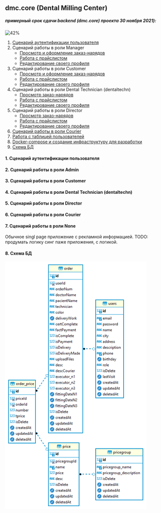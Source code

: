## dmc.core (Dental Milling Center)


##### примерный срок сдачи backend (dmc.core) проекта 30 ноября 2021): 
![42%](https://progress-bar.dev/42)

1. [Сценарий аутентификации пользователя](documentation/scenario/scenario-auth-user.md)
2. Сценарий работы в роли Manager
    * [Просмотр и оформление заказ-нарядов](documentation/manager/doc__order_and_order_price__admin.md)
    * [Работа с прайслистом](documentation/manager/doc__price_and_productcategory__admin.md)
    * [Редактирование своего профиля](documentation/manager/doc__user__admin.md)
3. Сценарий работы в роли Customer
    * [Просмотр и оформление заказ-нарядов](documentation/customer/doc__order_and_order_price__customer.md)
    * [Работа с прайслистом](documentation/customer/doc__price_and_productcategory__customer.md)
    * [Редактирование своего профиля](documentation/customer/doc__user__customer.md)
4. Сценарий работы в роли Dental Technician (dentaltechn)
    * [Просмотр заказ-нарядов](documentation/technican/doc__order_and_order_price___technican.md)
    * [Работа с прайслистом](documentation/technican/doc__price_and_productcategory___technican.md)
    * [Редактирование своего профиля](documentation/technican/doc__user__technican.md)
5. Сценарий работы в роли Director
    * [Просмотр заказ-нарядов](documentation/director/doc__order_and_order_price___director.md)
    * [Работа с прайслистом](documentation/director/doc__price_and_productcategory___director.md)
    * [Редактирование своего профиля](documentation/director/doc__user__director.md)
6. [Сценарий работы в роли Courier](####6-script-Courier)
7. [Работа с таблицей пользователей](documentation/CRUD/crud_for_users/crud_for_users.md)
8. [Docker-compose и создание инфраструктуру для разработки](documentation/docker-compose/docker-compose.md)
9. [Схема БД](documentation/dmcdb.png)

#### 1. Сценарий аутентификации пользователя

#### 2. Сценарий работы в роли Admin

#### 3. Сценарий работы в роли Customer

#### 4. Сценарий работы в роли Dental Technician (dentaltechn)

#### 5. Сценарий работы в роли Director

#### 6. Сценарий работы в роли Courier

#### 7. Сценарий работы в роли None
Обычное singl page приложение c рекламной информацией. 
TODO: продумать логику синг паже приложения, с логикой.

#### 8. Схема БД
![Схема БД](documentation/dmcdb.png)
